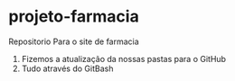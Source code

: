 # projeto-farmacia
Repositorio Para o site de farmacia

1. Fizemos a atualização da nossas pastas para o GitHub
2. Tudo através do GitBash
